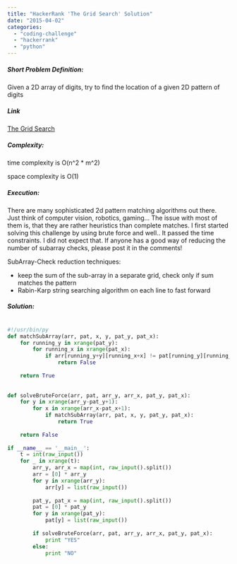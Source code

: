 ```yaml
---
title: "HackerRank 'The Grid Search' Solution"
date: "2015-04-02"
categories: 
  - "coding-challenge"
  - "hackerrank"
  - "python"
---
```


##### Short Problem Definition:

Given a 2D array of digits, try to find the location of a given 2D pattern of digits

##### Link

[The Grid Search](https://www.hackerrank.com/challenges/the-grid-search)

##### Complexity:

time complexity is O(n^2 \* m^2)

space complexity is O(1)

##### Execution:

There are many sophisticated 2d pattern matching algorithms out there. Just think of computer vision, robotics, gaming... The issue with most of them is, that they are rather heuristics than complete matches. I first started solving this challenge by using brute force and well.. It passed the time constraints. I did not expect that. If anyone has a good way of reducing the number of subarray checks, please post it in the comments!

SubArray-Check reduction techniques:

- keep the sum of the sub-array in a separate grid, check only if sum matches the pattern
- Rabin-Karp string searching algorithm on each line to fast forward

##### Solution:

```python

#!/usr/bin/py
def matchSubArray(arr, pat, x, y, pat_y, pat_x):
    for running_y in xrange(pat_y):
        for running_x in xrange(pat_x):
            if arr[running_y+y][running_x+x] != pat[running_y][running_x]:
                return False
    
    return True
            
            
def solveBruteForce(arr, pat, arr_y, arr_x, pat_y, pat_x):
    for y in xrange(arr_y-pat_y+1):
        for x in xrange(arr_x-pat_x+1):
            if matchSubArray(arr, pat, x, y, pat_y, pat_x):
                return True
    
    return False
    
if __name__ == '__main__':
    t = int(raw_input())
    for _ in xrange(t):
        arr_y, arr_x = map(int, raw_input().split())
        arr = [0] * arr_y
        for y in xrange(arr_y):
            arr[y] = list(raw_input())
        
        pat_y, pat_x = map(int, raw_input().split())
        pat = [0] * pat_y
        for y in xrange(pat_y):
            pat[y] = list(raw_input())
        
        if solveBruteForce(arr, pat, arr_y, arr_x, pat_y, pat_x):
            print "YES"
        else:
            print "NO"
        
```
